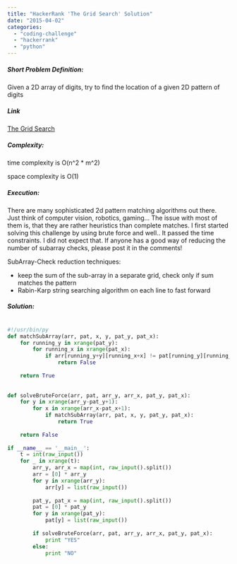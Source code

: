 ```yaml
---
title: "HackerRank 'The Grid Search' Solution"
date: "2015-04-02"
categories: 
  - "coding-challenge"
  - "hackerrank"
  - "python"
---
```


##### Short Problem Definition:

Given a 2D array of digits, try to find the location of a given 2D pattern of digits

##### Link

[The Grid Search](https://www.hackerrank.com/challenges/the-grid-search)

##### Complexity:

time complexity is O(n^2 \* m^2)

space complexity is O(1)

##### Execution:

There are many sophisticated 2d pattern matching algorithms out there. Just think of computer vision, robotics, gaming... The issue with most of them is, that they are rather heuristics than complete matches. I first started solving this challenge by using brute force and well.. It passed the time constraints. I did not expect that. If anyone has a good way of reducing the number of subarray checks, please post it in the comments!

SubArray-Check reduction techniques:

- keep the sum of the sub-array in a separate grid, check only if sum matches the pattern
- Rabin-Karp string searching algorithm on each line to fast forward

##### Solution:

```python

#!/usr/bin/py
def matchSubArray(arr, pat, x, y, pat_y, pat_x):
    for running_y in xrange(pat_y):
        for running_x in xrange(pat_x):
            if arr[running_y+y][running_x+x] != pat[running_y][running_x]:
                return False
    
    return True
            
            
def solveBruteForce(arr, pat, arr_y, arr_x, pat_y, pat_x):
    for y in xrange(arr_y-pat_y+1):
        for x in xrange(arr_x-pat_x+1):
            if matchSubArray(arr, pat, x, y, pat_y, pat_x):
                return True
    
    return False
    
if __name__ == '__main__':
    t = int(raw_input())
    for _ in xrange(t):
        arr_y, arr_x = map(int, raw_input().split())
        arr = [0] * arr_y
        for y in xrange(arr_y):
            arr[y] = list(raw_input())
        
        pat_y, pat_x = map(int, raw_input().split())
        pat = [0] * pat_y
        for y in xrange(pat_y):
            pat[y] = list(raw_input())
        
        if solveBruteForce(arr, pat, arr_y, arr_x, pat_y, pat_x):
            print "YES"
        else:
            print "NO"
        
```
